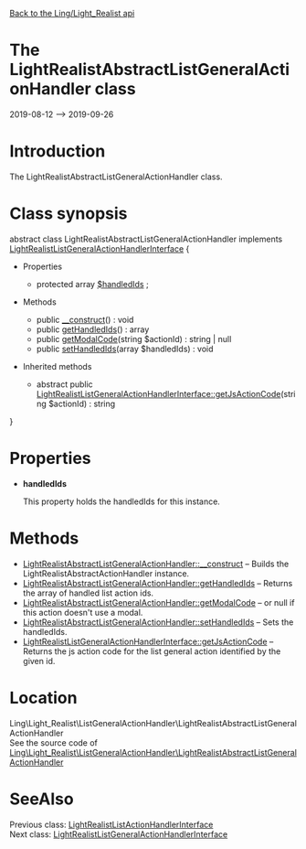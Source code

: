 [Back to the Ling/Light_Realist api](https://github.com/lingtalfi/Light_Realist/blob/master/doc/api/Ling/Light_Realist.md)



The LightRealistAbstractListGeneralActionHandler class
================
2019-08-12 --> 2019-09-26






Introduction
============

The LightRealistAbstractListGeneralActionHandler class.



Class synopsis
==============


abstract class <span class="pl-k">LightRealistAbstractListGeneralActionHandler</span> implements [LightRealistListGeneralActionHandlerInterface](https://github.com/lingtalfi/Light_Realist/blob/master/doc/api/Ling/Light_Realist/ListGeneralActionHandler/LightRealistListGeneralActionHandlerInterface.md) {

- Properties
    - protected array [$handledIds](#property-handledIds) ;

- Methods
    - public [__construct](https://github.com/lingtalfi/Light_Realist/blob/master/doc/api/Ling/Light_Realist/ListGeneralActionHandler/LightRealistAbstractListGeneralActionHandler/__construct.md)() : void
    - public [getHandledIds](https://github.com/lingtalfi/Light_Realist/blob/master/doc/api/Ling/Light_Realist/ListGeneralActionHandler/LightRealistAbstractListGeneralActionHandler/getHandledIds.md)() : array
    - public [getModalCode](https://github.com/lingtalfi/Light_Realist/blob/master/doc/api/Ling/Light_Realist/ListGeneralActionHandler/LightRealistAbstractListGeneralActionHandler/getModalCode.md)(string $actionId) : string | null
    - public [setHandledIds](https://github.com/lingtalfi/Light_Realist/blob/master/doc/api/Ling/Light_Realist/ListGeneralActionHandler/LightRealistAbstractListGeneralActionHandler/setHandledIds.md)(array $handledIds) : void

- Inherited methods
    - abstract public [LightRealistListGeneralActionHandlerInterface::getJsActionCode](https://github.com/lingtalfi/Light_Realist/blob/master/doc/api/Ling/Light_Realist/ListGeneralActionHandler/LightRealistListGeneralActionHandlerInterface/getJsActionCode.md)(string $actionId) : string

}




Properties
=============

- <span id="property-handledIds"><b>handledIds</b></span>

    This property holds the handledIds for this instance.
    
    



Methods
==============

- [LightRealistAbstractListGeneralActionHandler::__construct](https://github.com/lingtalfi/Light_Realist/blob/master/doc/api/Ling/Light_Realist/ListGeneralActionHandler/LightRealistAbstractListGeneralActionHandler/__construct.md) &ndash; Builds the LightRealistAbstractActionHandler instance.
- [LightRealistAbstractListGeneralActionHandler::getHandledIds](https://github.com/lingtalfi/Light_Realist/blob/master/doc/api/Ling/Light_Realist/ListGeneralActionHandler/LightRealistAbstractListGeneralActionHandler/getHandledIds.md) &ndash; Returns the array of handled list action ids.
- [LightRealistAbstractListGeneralActionHandler::getModalCode](https://github.com/lingtalfi/Light_Realist/blob/master/doc/api/Ling/Light_Realist/ListGeneralActionHandler/LightRealistAbstractListGeneralActionHandler/getModalCode.md) &ndash; or null if this action doesn't use a modal.
- [LightRealistAbstractListGeneralActionHandler::setHandledIds](https://github.com/lingtalfi/Light_Realist/blob/master/doc/api/Ling/Light_Realist/ListGeneralActionHandler/LightRealistAbstractListGeneralActionHandler/setHandledIds.md) &ndash; Sets the handledIds.
- [LightRealistListGeneralActionHandlerInterface::getJsActionCode](https://github.com/lingtalfi/Light_Realist/blob/master/doc/api/Ling/Light_Realist/ListGeneralActionHandler/LightRealistListGeneralActionHandlerInterface/getJsActionCode.md) &ndash; Returns the js action code for the list general action identified by the given id.





Location
=============
Ling\Light_Realist\ListGeneralActionHandler\LightRealistAbstractListGeneralActionHandler<br>
See the source code of [Ling\Light_Realist\ListGeneralActionHandler\LightRealistAbstractListGeneralActionHandler](https://github.com/lingtalfi/Light_Realist/blob/master/ListGeneralActionHandler/LightRealistAbstractListGeneralActionHandler.php)



SeeAlso
==============
Previous class: [LightRealistListActionHandlerInterface](https://github.com/lingtalfi/Light_Realist/blob/master/doc/api/Ling/Light_Realist/ListActionHandler/LightRealistListActionHandlerInterface.md)<br>Next class: [LightRealistListGeneralActionHandlerInterface](https://github.com/lingtalfi/Light_Realist/blob/master/doc/api/Ling/Light_Realist/ListGeneralActionHandler/LightRealistListGeneralActionHandlerInterface.md)<br>
